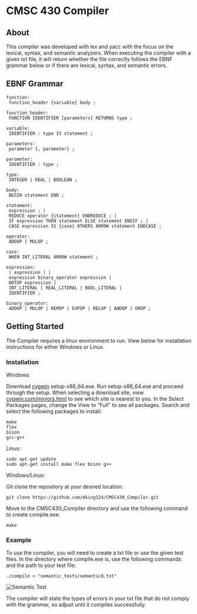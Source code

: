 # CMSC 430 Compiler

## About

This compiler was developed with lex and yacc with the focus on the lexical, syntax, and semantic analyzers. When executing the compiler with a given txt file, it will return whether the file correctly follows the EBNF grammar below or if there are lexical, syntax, and semantic errors.

## EBNF Grammar

```
function:
 function_header {variable} body ;

function_header:
 FUNCTION IDENTIFIER [parameters] RETURNS type ;

variable:
 IDENTIFIER : type IS statement ;

parameters:
 parameter {, parameter} ;

parameter:
 IDENTIFIER : type ;

type:
 INTEGER | REAL | BOOLEAN ;

body:
 BEGIN statement END ;

statement:
 expression ; |
 REDUCE operator {statement} ENDREDUCE ; |
 IF expression THEN statement ELSE statement ENDIF ; |
 CASE expression IS {case} OTHERS ARROW statement ENDCASE ;

operator:
 ADDOP | MULOP ;

case:
 WHEN INT_LITERAL ARROW statement ;

expression:
 ( expression ) |
 expression binary_operator expression |
 NOTOP expression |
 INT_LITERAL | REAL_LITERAL | BOOL_LITERAL |
 IDENTIFIER ;
 
binary_operator: 
 ADDOP | MULOP | REMOP | EXPOP | RELOP | ANDOP | OROP ;
 ```

## Getting Started

The Compiler requires a linux environment to run. View below for installation instructions for either Windows or Linux.

### Installation

Windows:

Download [cygwin](https://www.cygwin.com/install.html) setup-x86_64.exe.
Run setup-x86_64.exe and proceed through the setup.
When selecting a download site, view [cygwin.com/mirrors.html](https://www.cygwin.com/mirrors.html) to see which site is nearest to you.
In the Select Packages pages, change the View to "Full" to see all packages.
Search and select the following packages to install:
```
make
flex
bison
gcc-g++
```

Linux:

```
sudo apt-get update
sudo apt-get install make flex bison g++
```

Windows/Linux:

Git clone the repository at your desired location:
```
git clone https://github.com/dking124/CMSC430_Compiler.git
```

Move to the CMSC430_Compiler directory and use the following command to create compile.exe:
```
make
```

### Example

To use the compiler, you will need to create a txt file or use the given test files. In the directory where compile.exe is, use the following commands and the path to your test file:
```
./compile < "semantic_tests/semantic8.txt"
```
![Semantic Test](/relative/path/to/img.jpg?raw=true "Optional Title")

The compiler will state the types of errors in your txt file that do not comply with the grammar, so adjust until it compiles successfully. 
